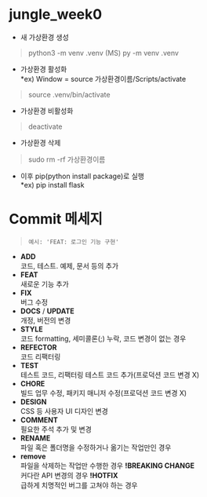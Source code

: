 # jungle_week0

- 새 가상환경 생성
>  python3 -m venv .venv
> (MS) py -m venv .venv

- 가상환경 활성화
<br/>*ex) Window = source 가상환경이름/Scripts/activate
> source .venv/bin/activate

- 가상환경 비활성화
> deactivate

- 가상환경 삭제
> sudo rm -rf 가상환경이름

- 이후 pip(python install package)로 실행
<br/>*ex) pip install flask


<h1> Commit 메세지 </h1>

>`예시: 'FEAT: 로그인 기능 구현'`
- **ADD**
<br/>코드, 테스트. 예제, 문서 등의 추가
- **FEAT**
<br/>새로운 기능 추가
- **FIX**
<br/>버그 수정
- **DOCS** / **UPDATE**
<br/>개정, 버전의 변경
- **STYLE**
<br/>코드 formatting, 세미콜론(;) 누락, 코드 변경이 없는 경우
- **REFECTOR**
<br/>코드 리팩터링
- **TEST**
<br/>테스트 코드, 리팩터링 테스트 코드 추가(프로덕션 코드 변경 X)
- **CHORE**
<br/>빌드 업무 수정, 패키지 매니저 수정(프로덕션 코드 변경 X)
- **DESIGN**
<br/>CSS 등 사용자 UI 디자인 변경
- **COMMENT**
<br/>필요한 주석 추가 및 변경
- **RENAME**
<br/>파일 혹은 폴더명을 수정하거나 옮기는 작업만인 경우
- **remove**
<br/>파일을 삭제하는 작업만 수행한 경우
**!BREAKING CHANGE**
<br/>커다란 API 변경의 경우
**!HOTFIX**
<br/>급하게 치명적인 버그를 고쳐야 하는 경우
